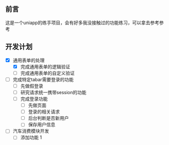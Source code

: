 ## 前言
这是一个uniapp的练手项目，会有好多我没接触过的功能练习，可以拿去参考参考
## 开发计划

- [x] 通用表单的处理
	* [x] 完成通用表单的逻辑验证
	* [ ] 完成通用表单的自定义验证
- [ ] 完成特定tabar需要登录的功能
	* [ ] 先做假登录
	* [ ] 研究请求统一携带session的功能
	* [ ] 完成登录功能
		+ [ ] 先做页面
		+ [ ] 登录的相关请求
		+ [ ] 后台判断是否新用户
		+ [ ] 保存用户信息
- [ ] 汽车消费模块开发
	* [ ] 添加功能
1
